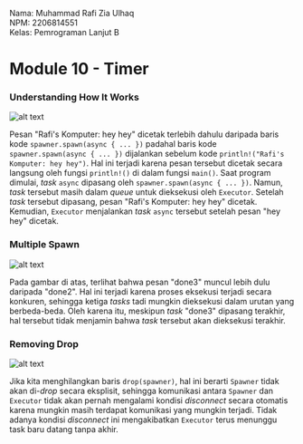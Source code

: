 Nama: Muhammad Rafi Zia Ulhaq<br>
NPM: 2206814551<br>
Kelas: Pemrograman Lanjut B<br>

# Module 10 - Timer

### Understanding How It Works

![alt text](https://github.com/rafizia/adpro-module-10-timer/blob/master/src/image/Experiment%201.2.png?raw=true)

Pesan "Rafi's Komputer: hey hey" dicetak terlebih dahulu daripada baris kode `spawner.spawn(async { ... })` padahal baris kode `spawner.spawn(async { ... })` dijalankan sebelum kode `println!("Rafi's Komputer: hey hey")`. Hal ini terjadi karena pesan tersebut dicetak secara langsung oleh fungsi `println!()` di dalam fungsi `main()`. Saat program dimulai, *task* `async` dipasang oleh `spawner.spawn(async { ... })`. Namun, *task* tersebut masih dalam *queue* untuk dieksekusi oleh `Executor`. Setelah *task* tersebut dipasang, pesan "Rafi's Komputer: hey hey" dicetak. Kemudian, `Executor` menjalankan *task* `async` tersebut setelah pesan "hey hey" dicetak.

### Multiple Spawn

![alt text](https://github.com/rafizia/adpro-module-10-timer/blob/master/src/image/Experiment%201.3%20-%20drop(spawner).png?raw=true)

Pada gambar di atas, terlihat bahwa pesan "done3" muncul lebih dulu daripada "done2". Hal ini terjadi karena proses eksekusi terjadi secara konkuren, sehingga ketiga *tasks* tadi mungkin dieksekusi dalam urutan yang berbeda-beda. Oleh karena itu, meskipun *task* "done3" dipasang terakhir, hal tersebut tidak menjamin bahwa *task* tersebut akan dieksekusi terakhir.

### Removing Drop

![alt text](https://github.com/rafizia/adpro-module-10-timer/blob/master/src/image/Experiment%201.3%20-%20no%20drop(spawner).png?raw=true)

Jika kita menghilangkan baris `drop(spawner)`, hal ini berarti `Spawner` tidak akan di-*drop* secara eksplisit, sehingga komunikasi antara `Spawner` dan `Executor` tidak akan pernah mengalami kondisi *disconnect* secara otomatis karena mungkin masih terdapat komunikasi yang mungkin terjadi. Tidak adanya kondisi *disconnect* ini mengakibatkan `Executor` terus menunggu task baru datang tanpa akhir.

